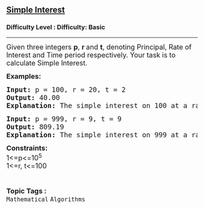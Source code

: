 <h2><a href="https://www.geeksforgeeks.org/problems/simple-interest3457/1">Simple Interest</a></h2><h3>Difficulty Level : Difficulty: Basic</h3><hr><div class="problems_problem_content__Xm_eO"><p><span style="font-size: 18px;">Given three integers&nbsp;<strong>p</strong>,&nbsp;<strong>r&nbsp;</strong>and&nbsp;<strong>t</strong>, denoting Principal, Rate of Interest and Time period respectively. Your task is to calculate Simple Interest.</span></p>
<p><span style="font-size: 18px;"><strong>Examples:</strong></span></p>
<pre><span style="font-size: 18px;"><strong>Input: </strong>p = 100, r = 20, t = 2
<strong>Output: </strong>40.00
<strong>Explanation: </strong>The simple interest on 100 at a rate of 20% across 2 time periods is 40.</span></pre>
<pre><span style="font-size: 18px;"><strong>Input: </strong>p = 999, r = 9, t = 9
<strong>Output: </strong>809.19
<strong>Explanation: </strong>The simple interest on 999 at a rate of 9% across 9 time periods is 809.19</span></pre>
<p><span style="font-size: 18px;"><strong>Constraints:</strong><br>1&lt;=p&lt;=10<sup>5</sup><br>1&lt;=r, t&lt;=100</span></p></div><br><p><span style=font-size:18px><strong>Topic Tags : </strong><br><code>Mathematical</code>&nbsp;<code>Algorithms</code>&nbsp;
